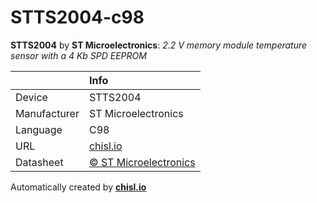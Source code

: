 # STTS2004-c98

**STTS2004** by **ST Microelectronics**: *2.2 V memory module temperature sensor with a 4 Kb SPD EEPROM*

|              | Info                         |
|:-------------|:-----------------------------|
| Device       | STTS2004                        |
| Manufacturer | ST Microelectronics |
| Language     | C98 |
| URL          | [chisl.io](https://chisl.io/v/STTS2004?t=c&r=98) |
| Datasheet    | [&copy; ST Microelectronics](http://www.st.com/resource/en/datasheet/stts2004.pdf) |

Automatically created by **[chisl.io](https://chisl.io)**
